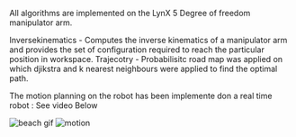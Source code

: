 All algorithms are implemented on the LynX 5 Degree of freedom manipulator arm. 

Inversekinematics - Computes the inverse kinematics of a manipulator arm and provides the set of configuration required to reach the particular position in workspace. 
Trajecotry - Probabilisitc road map was applied on which djikstra and k nearest neighbours were applied to find the optimal path. 

The motion planning on the robot has been implemente don a real time robot : See video Below

![beach gif](https://user-images.githubusercontent.com/25079132/52298669-827f9580-2951-11e9-9cf8-843adb268959.gif)
![motion](https://user-images.githubusercontent.com/25079132/51849588-0dc3b000-22ee-11e9-8078-3ea26e3cdff9.JPG)





